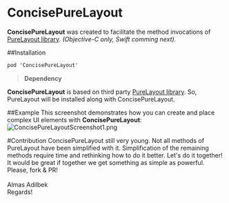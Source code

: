 # ConcisePureLayout
**ConcisePureLayout** was created to facilitate the method invocations of [PureLayout library](https://github.com/PureLayout/PureLayout "PureLayout github page"). _(Objective-C only, Swift comming next)._

##Installation
```objective-c
pod 'ConcisePureLayout'
```

>**Dependency**
>
**ConcisePureLayout** is based on third party [PureLayout library](https://github.com/PureLayout/PureLayout "PureLayout github page"). So, PureLayout  will be installed along with ConcisePureLayout.

##Example
This screenshot demonstrates how you can create and place complex UI elements with **ConcisePureLayout**:
![ConcisePureLayoutScreenshot1.png](https://github.com/mixdesign/ConcisePureLayout/blob/master/ConcisePureLayoutScreenshot1.png)

#Contribution
ConcisePureLayout still very young. Not all methods of PureLayout have been simplified with it. Simplification of the remaining methods require time and rethinking how to do it better. Let's do it together!
It would be great if together we get something as simple as powerful.</br>
Please, fork & PR!
</br></br>
Almas Adilbek</br>
Regards!
